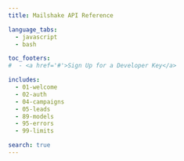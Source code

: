 ```yaml
---
title: Mailshake API Reference

language_tabs:
  - javascript
  - bash

toc_footers:
#  - <a href='#'>Sign Up for a Developer Key</a>

includes:
  - 01-welcome
  - 02-auth
  - 04-campaigns
  - 05-leads
  - 89-models
  - 95-errors
  - 99-limits

search: true
---
```

